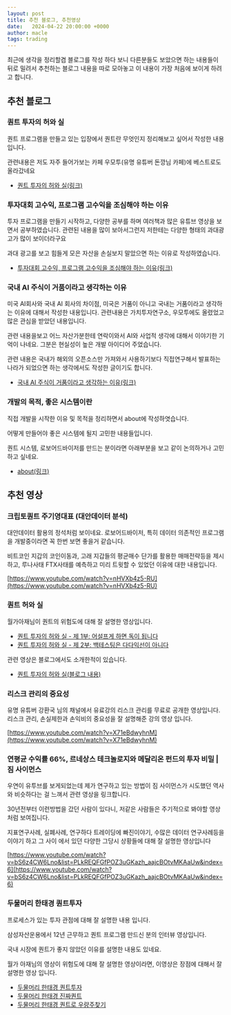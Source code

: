 ```yaml
---
layout: post
title: 추천 블로그, 추천영상
date:   2024-04-22 20:00:00 +0000
author: macle
tags: trading
---
```


최근에 생각을 정리할겸 블로그를 작성 하다 보니 다른분들도 보았으면 하는 내용들이 뒤로 밀려서 추천하는 블로그 내용을 따로 모아놓고 이 내용이 가장 처음에 보이게 하려고 합니다.

## 추천 블로그
### 퀀트 투자의 허와 실
퀀트 프로그램을 만들고 있는 입장에서 퀀트란 무엇인지 정리해보고 싶어서 작성한 내용입니다.

관련내용은 저도 자주 들어가보는 카페 우모투(유명 유튜버 돈깡님 카페)에 베스트로도 올라갔네요

- [퀀트 투자의 허와 실(링크)](https://runon.io/2024/04/09/quant_good_bad/)

### 투자대회 고수익, 프로그램 고수익을 조심해야 하는 이유
투자 프로그램을 만들기 시작하고, 다양한 공부를 하며 여러책과 많은 유튜브 영상을 보면서 공부하였습니다. 관련된 내용을 많이 보아서그런지 저한테는 다양한 형태의 과대광고가 많이 보이더라구요

과대 광고를 보고 힘들게 모은 자산을 손실보지 말았으면 하는 이유로 작성하였습니다.

- [투자대회 고수익, 프로그램 고수익을 조심해야 하는 이유(링크)](https://runon.io/2024/04/12/high_profit_advertising/)

### 국내 AI 주식이 거품이라고 생각하는 이유

미국 AI회사와 국내 AI 회사의 차이점, 미국은 거품이 아니고 국내는 거품이라고 생각하는 이유에 대해서 작성한 내용입니다. 관련내용은 가치투자연구소, 우모투에도 올렸었고 많은 관심을 받았던 내용입니다.

관련 내용을보고 어느 자산가분한테 연락이와서 AI와 사업적 생각에 대해서 이야기한 기억이 나네요. 그분은 현실성이 높은 개발 아이디어 주었습니다.

관련 내용은 국내가 해외의 오픈소스만 가져와서 사용하기보다 직접연구해서 발표하는 나라가 되었으면 하는 생각에서도 작성한 글이기도 합니다.

- [국내 AI 주식이 거품이라고 생각하는 이유(링크)](https://runon.io/2023/06/01/ai_bubble/)

### 개발의 목적, 좋은 시스템이란

직접 개발을 시작한 이유 및 목적을 정리하면서 about에 작성하엿습니다.

어떻게 만들어야 좋은 시스템에 될지 고민한 내용들입니다.

퀀트 시스템, 로보어드바이저를 만드는 분이라면 아래부분을 보고 같이 논의하거나 고민하고 싶네요.

- [about(링크)](https://runon.io/about)

## 추천 영상

### 크립토퀀트 주기영대표 (대안데이터 분석)

대안데이터 활용의 정석처럼 보이네요. 로보어드바이저, 특히 데이터 의존적인 프로그램을 개발중이라면 꼭 한번 보면 좋을거 같습니다.

비트코인 지갑의 코인이동과, 고래 지갑들의 평균매수 단가를 활용한 매매전략등을 제시하고, 루나사태 FTX사태를 예측하고 미리 트윗할 수 있었던 이유에 대한 내용입니다.

[https://www.youtube.com/watch?v=nHVXb4z5-RU](https://www.youtube.com/watch?v=nHVXb4z5-RU)

### 퀀트 허와 실
월가아재님이 퀀트의 위험도에 대해 잘 설명한 영상입니다.
- [퀀트 투자의 허와 실 - 제 1부: 어설프게 하면 독이 됩니다](https://www.youtube.com/watch?v=BFkPzl1uziE)
- [퀀트 투자의 허와 실 - 제 2부: 백테스팅은 다다익선이 아니다](https://www.youtube.com/watch?v=mSBnzBD3yNw)

관련 영상은 블로그에서도 소개한적이 있습니다.
- [퀀트 투자의 허와 실(블로그 내용)](https://runon.io/2024/04/09/quant_good_bad/)

### 리스크 관리의 중요성

유명 유튜버 강환국 님의 채널에서 유료강의 리스크 관리를 무료로 공개한 영상입니다. 리스크 관리, 손실제한과 손익비의 중요성을 잘 설명해준 강의 영상 입니다.

[https://www.youtube.com/watch?v=X71eBdwyhnM](https://www.youtube.com/watch?v=X71eBdwyhnM)

### 연평균 수익률 66%, 르네상스 테크놀로지와 메달리온 펀드의 투자 비밀 | 짐 사이먼스

우연이 유투브를 보게되었는데 제가 연구하고 있는 방법이 짐 사이먼스가 시도했던 역사와 비슷하다는 걸 느껴서 관련 영상을 링크합니다.

30년전부터 이런방법을 갔던 사람이 있다니, 저같은 사람들은 주기적으로 봐야할 영상처럼 보여집니다.

지표연구사례, 실폐사례, 연구하다 트레이딩에 빠진이야기, 수많은 데이터 연구사례등을 이야기 하고 그 사이 에서 있던 다양한 그당시 상황들에 대해 잘 설명한 영상입니다

[https://www.youtube.com/watch?v=bS6z4CW6Lno&list=PLkREQFGfPOZ3uGKazh_aajcBOtvMKAaUw&index=6](https://www.youtube.com/watch?v=bS6z4CW6Lno&list=PLkREQFGfPOZ3uGKazh_aajcBOtvMKAaUw&index=6)

### 두물머리 한태경 퀀트투자

프로세스가 있는 투자 관점에 대해 잘 설명한 내용 입니다.

삼성자산운용에서 12년 근무하고 퀀트 프로그램 만드신 분의 인터뷰 영상입니다.

국내 시장에 퀀트가 좋지 않았던 이유를 설명한 내용도 있네요.

월가 아재님의 영상이 위험도에 대해 잘 설명한 영상이라면, 이영상은 장점에 대해서 잘 설명한 영상 입니다.

- [두물머리 한태경 퀀트투자](https://www.youtube.com/watch?v=dSrsOjWvpnQ)
- [두물머리 한태경 진짜퀀트](https://www.youtube.com/watch?v=i9s9k4-uHXc)
- [두물머리 한태경 퀀트로 우량주찾기](https://www.youtube.com/watch?v=uhugDe8bNFs)


